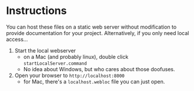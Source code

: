 # Instructions

You can host these files on a static web server without modification to provide documentation for your project. Alternatively, if you only need local access...

1. Start the local webserver
	* on a Mac (and probably linux), double click `startLocalServer.command`
	* No idea about Windows, but who cares about those doofuses.
1. Open your browser to `http://localhost:8000`
	* for Mac, there's a `localhost.webloc` file you can just open.
